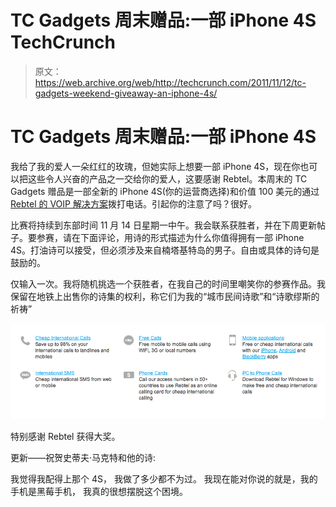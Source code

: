 # TC Gadgets 周末赠品:一部 iPhone 4S TechCrunch

> 原文：<https://web.archive.org/web/http://techcrunch.com/2011/11/12/tc-gadgets-weekend-giveaway-an-iphone-4s/>

# TC Gadgets 周末赠品:一部 iPhone 4S

我给了我的爱人一朵红红的玫瑰，但她实际上想要一部 iPhone 4S，现在你也可以把这些令人兴奋的产品之一交给你的爱人，这要感谢 Rebtel。本周末的 TC Gadgets 赠品是一部全新的 iPhone 4S(你的运营商选择)和价值 100 美元的通过 [Rebtel 的 VOIP 解决方案](https://web.archive.org/web/20230203065730/http://www.rebtel.com/)拨打电话。引起你的注意了吗？很好。

比赛将持续到东部时间 11 月 14 日星期一中午。我会联系获胜者，并在下周更新帖子。要参赛，请在下面评论，用诗的形式描述为什么你值得拥有一部 iPhone 4S。打油诗可以接受，但必须涉及来自楠塔基特岛的男子。自由或具体的诗句是鼓励的。

仅输入一次。我将随机挑选一个获胜者，在我自己的时间里嘲笑你的参赛作品。我保留在地铁上出售你的诗集的权利，称它们为我的“城市民间诗歌”和“诗歌缪斯的祈祷”

![](img/a10dc85275500485cf1d62a5eacc8757.png)

特别感谢 Rebtel 获得大奖。

更新——祝贺史蒂夫·马克特和他的诗:

我觉得我配得上那个 4S，
我做了多少都不为过。
我现在能对你说的就是，我的手机是黑莓手机，
我真的很想摆脱这个困境。